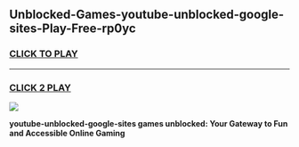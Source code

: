 
## Unblocked-Games-youtube-unblocked-google-sites-Play-Free-rp0yc
<h3>
<a href="https://premium76.site?title=youtube-unblocked-google-sites&ref=12A">CLICK TO PLAY</a></h3>
<hr>

<h3>
<a href="https://premium76.site?title=youtube-unblocked-google-sites&ref=12A">CLICK 2 PLAY</a>
  
</h3>

<a href="https://premium76.site?title=youtube-unblocked-google-sites&ref=12A"><img src="https://clearcache.store/games.png"></a>


**youtube-unblocked-google-sites games unblocked: Your Gateway to Fun and Accessible Online Gaming**
